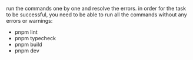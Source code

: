 run the commands one by one and resolve the errors. in order for the task to be successful, you need to be able to run all the commands without any errors or warnings:
- pnpm lint
- pnpm typecheck
- pnpm build
- pnpm dev